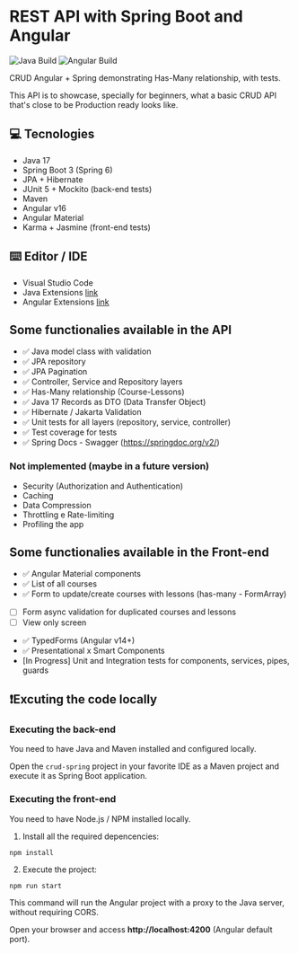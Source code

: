 # REST API with Spring Boot and Angular

![Java Build](https://github.com/loiane/crud-angular-spring/actions/workflows/maven.yml/badge.svg?branch=main)
![Angular Build](https://github.com/loiane/crud-angular-spring/actions/workflows/angular.yml/badge.svg?branch=main)

CRUD Angular + Spring demonstrating Has-Many relationship, with tests.

This API is to showcase, specially for beginners, what a basic CRUD API that's close to be Production ready looks like.

## 💻 Tecnologies

- Java 17
- Spring Boot 3 (Spring 6)
- JPA + Hibernate
- JUnit 5 + Mockito (back-end tests)
- Maven
- Angular v16
- Angular Material
- Karma + Jasmine (front-end tests)

## ⌨️ Editor / IDE

- Visual Studio Code
- Java Extensions [link](https://marketplace.visualstudio.com/items?itemName=loiane.java-spring-extension-pack)
- Angular Extensions [link](https://marketplace.visualstudio.com/items?itemName=loiane.angular-extension-pack)

## Some functionalies available in the API

- ✅ Java model class with validation
- ✅ JPA repository
- ✅ JPA Pagination
- ✅ Controller, Service and Repository layers
- ✅ Has-Many relationship (Course-Lessons)
- ✅ Java 17 Records as DTO (Data Transfer Object)
- ✅ Hibernate / Jakarta Validation
- ✅ Unit tests for all layers (repository, service, controller)
- ✅ Test coverage for tests
- ✅ Spring Docs - Swagger (https://springdoc.org/v2/)

### Not implemented (maybe in a future version)

- Security (Authorization and Authentication)
- Caching
- Data Compression
- Throttling e Rate-limiting
- Profiling the app

## Some functionalies available in the Front-end

- ✅ Angular Material components
- ✅ List of all courses
- ✅ Form to update/create courses with lessons (has-many - FormArray)
- [ ] Form async validation for duplicated courses and lessons
- [ ] View only screen
- ✅ TypedForms (Angular v14+)
- ✅ Presentational x Smart Components
- [In Progress] Unit and Integration tests for components, services, pipes, guards

## ❗️Excuting the code locally

### Executing the back-end

You need to have Java and Maven installed and configured locally.

Open the `crud-spring` project in your favorite IDE as a Maven project and execute it as Spring Boot application.

### Executing the front-end

You need to have Node.js / NPM installed locally.

1. Install all the required depencencies:

```
npm install
```

2. Execute the project:

```
npm run start
```

This command will run the Angular project with a proxy to the Java server, without requiring CORS.

Open your browser and access **http://localhost:4200** (Angular default port).
